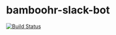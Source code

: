 # bamboohr-slack-bot
[![Build Status](https://travis-ci.org/peh/bamboohr-slack-bot.svg?branch=master)](https://travis-ci.org/peh/bamboohr-slack-bot)
